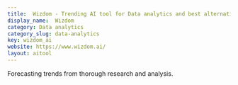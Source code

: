 ```yaml
---
title:  Wizdom - Trending AI tool for Data analytics and best alternatives
display_name:  Wizdom
category: Data analytics
category_slug: data-analytics
key: wizdom_ai
website: https://www.wizdom.ai/
layout: aitool
---
```


Forecasting trends from thorough research and analysis.
